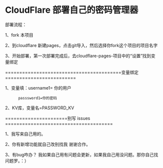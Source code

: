 # CloudFlare 部署自己的密码管理器

部署流程：

1、fork 本项目

2、到cloudflare 新建pages，点击git导入，然后选择你fork这个项目的项目名字

3、开始部署，第一次部署完成后，去cloudflare-pages-项目中的“设置”找到变量绑定

=========================================变量绑定=========================

1、变量填：username1= 你的用户

          passsword1=你的密码
          
2、KV库，变量名=PASSWORD_KV

======================别写 issues ======================================

1、我写来自己用的。

2、你有新增功能就自己改别找我 谢谢合作。

3、有bug咋办？ 我如果自己用有问题会更新，如果我自己用没问题。那你自己找问题罗。：） 

